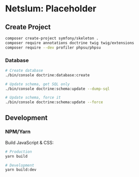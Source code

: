 # Netslum: Placeholder

## Create Project

```bash
composer create-project symfony/skeleton .
composer require annotations doctrine twig twig/extensions
composer require --dev profiler phpsu/phpsu
```

### Database

```bash
# Create database
./bin/console doctrine:database:create

# Update schema, get SQL only
./bin/console doctrine:schema:update --dump-sql

# Update schema, force it
./bin/console doctrine:schema:update --force
```

## Development

### NPM/Yarn

Build JavaScript & CSS:

```bash
# Production
yarn build

# Development
yarn build:dev
```

